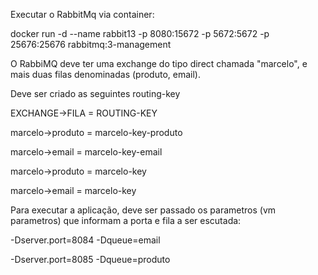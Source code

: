 Executar o RabbitMq via container:

docker run -d  --name rabbit13 -p 8080:15672 -p 5672:5672 -p 25676:25676 rabbitmq:3-management

O RabbiMQ deve ter uma exchange do tipo direct chamada "marcelo", e mais duas filas denominadas (produto, email).

Deve ser criado as seguintes routing-key

EXCHANGE->FILA   = ROUTING-KEY

marcelo->produto = marcelo-key-produto

marcelo->email   = marcelo-key-email

marcelo->produto = marcelo-key

marcelo->email   = marcelo-key

Para executar a aplicação, deve ser passado os parametros (vm parametros) que informam a porta e fila a ser escutada:

-Dserver.port=8084 -Dqueue=email

-Dserver.port=8085 -Dqueue=produto


